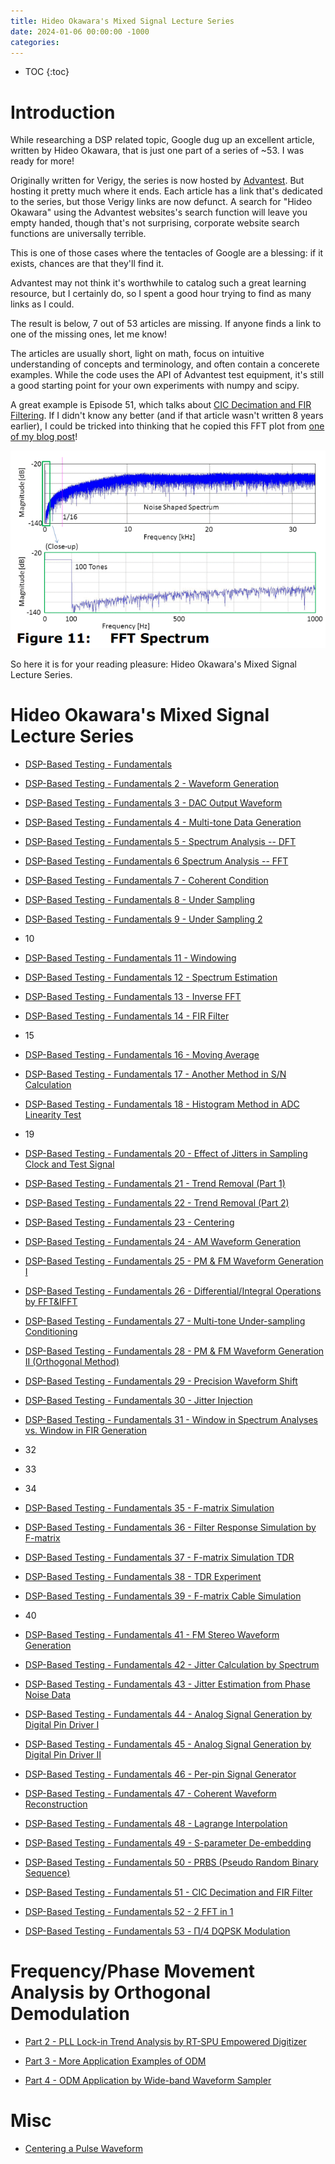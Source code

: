 ```yaml
---
title: Hideo Okawara's Mixed Signal Lecture Series
date: 2024-01-06 00:00:00 -1000
categories:
---
```


* TOC
{:toc}

# Introduction

While researching a DSP related topic, Google dug up an excellent article,
written by Hideo Okawara, that is just one part of a series of ~53. I was ready for more!

Originally written for Verigy, the series is now hosted by [Advantest](https://www.advantest.com/).
But hosting it pretty much where it ends. Each article has a link that's dedicated to the
series, but those Verigy links are now defunct. A search for "Hideo Okawara" using the
Advantest websites's search function will leave you empty handed, though that's not
surprising, corporate website search functions are universally terrible.

This is one of those cases where the tentacles of Google are a blessing: if it exists, 
chances are that they'll find it.

Advantest may not think it's worthwhile to catalog such a great learning resource, but I
certainly do, so I spent a good hour trying to find as many links as I could.

The result is below, 7 out of 53 articles are missing. If anyone finds a link to one of the 
missing ones, let me know!

The articles are usually short, light on math, focus on intuitive understanding of concepts 
and terminology, and often contain a concerete examples. While the code uses the API of 
Advantest test equipment, it's still a good starting point for your own experiments with numpy 
and scipy.

A great example is Episode 51, which talks about [CIC Decimation and FIR Filtering](https://www3.advantest.com/documents/11348/9be9d841-823a-4a04-a7cc-38629a78fe6c).
If I didn't know any better (and if that article wasn't written 8 years earlier), I could be
tricked into thinking that he copied this FFT plot from 
[one of my blog post](https://tomverbeure.github.io/2020/10/04/PDM-Microphones-and-Sigma-Delta-Conversion.html#from-analog-signal-to-pdm-with-a-sigma-delta-converter)!

![Sigma-delta ADC FFT plot](/assets/okawara/PDM_spectrum.png)

So here it is for your reading pleasure: Hideo Okawara's Mixed Signal Lecture Series.

# Hideo Okawara's Mixed Signal Lecture Series

* [DSP-Based Testing - Fundamentals](https://www3.advantest.com/documents/11348/426c0e80-f61a-4d87-bd0d-d64fa33aa07c)

* [DSP-Based Testing - Fundamentals 2 - Waveform Generation ](https://www3.advantest.com/documents/11348/7eb55785-689a-43ee-acce-e144fba39f27)

* [DSP-Based Testing - Fundamentals 3 - DAC Output Waveform](https://www3.advantest.com/documents/11348/4e3375cb-ae8f-4407-89ee-067c36b43f27)

* [DSP-Based Testing - Fundamentals 4 - Multi-tone Data Generation](https://www3.advantest.com/documents/11348/dbfc8c98-39bd-4c19-b330-9a8b598ca03c)

* [DSP-Based Testing - Fundamentals 5 - Spectrum Analysis -- DFT](https://www3.advantest.com/documents/11348/dbbdc762-84e0-4e50-b9cf-2dd34d625e8a)

* [DSP-Based Testing - Fundamentals 6 Spectrum Analysis -- FFT](https://www3.advantest.com/documents/11348/8c5e06b8-85b8-407d-b253-b671ca9ac85c)

* [DSP-Based Testing - Fundamentals 7 - Coherent Condition](https://www3.advantest.com/documents/11348/7f5f00bb-f5f0-41da-b154-fc1d974ad201)

* [DSP-Based Testing - Fundamentals 8 - Under Sampling](https://www3.advantest.com/documents/11348/739ea777-826d-4fcd-865e-e6499acab10a)

* [DSP-Based Testing - Fundamentals 9 - Under Sampling 2](https://www3.advantest.com/documents/11348/80cbd2da-a8c3-4ded-aac7-9370debcb7a3)

* 10

* [DSP-Based Testing - Fundamentals 11 - Windowing](https://www3.advantest.com/documents/11348/57115a59-cbf4-4ec0-bb93-28b35e408bfd)

* [DSP-Based Testing - Fundamentals 12 - Spectrum Estimation](https://www3.advantest.com/documents/11348/f641a733-fcbe-43e8-b020-7799cd4c82bc)

* [DSP-Based Testing - Fundamentals 13 - Inverse FFT](https://www3.advantest.com/documents/11348/ff0de77c-a606-478b-a243-146e7d29ca6f)

* [DSP-Based Testing - Fundamentals 14 - FIR Filter](https://www3.advantest.com/documents/11348/305e8639-4628-4a5d-8c21-03b725f06264)

* 15

* [DSP-Based Testing - Fundamentals 16 - Moving Average](https://www3.advantest.com/documents/11348/6c2835df-868d-43e9-965d-86dcd43f10d3)

* [DSP-Based Testing - Fundamentals 17 - Another Method in S/N Calculation](https://www3.advantest.com/documents/11348/6236c092-8dc9-41b5-8ff2-c9ab1381cacc)

* [DSP-Based Testing - Fundamentals 18 - Histogram Method in ADC Linearity Test](https://www3.advantest.com/documents/11348/27fd03db-3c5d-49e7-afb9-e0bcb6861cee)

* 19

* [DSP-Based Testing - Fundamentals 20 - Effect of Jitters in Sampling Clock and Test Signal](https://www3.advantest.com/documents/11348/d0c70a12-c101-4372-ac59-0e767b2e5188)

* [DSP-Based Testing - Fundamentals 21 - Trend Removal (Part 1)](https://www3.advantest.com/documents/11348/5e410019-590e-4bee-a413-b21549ad3e67)

* [DSP-Based Testing - Fundamentals 22 - Trend Removal (Part 2)](https://www3.advantest.com/documents/11348/5dfa026f-e063-43b0-a905-98d01015a220)

* [DSP-Based Testing - Fundamentals 23 - Centering](https://www3.advantest.com/documents/11348/c2ad335c-f86a-4a93-b5b2-c709843c9d8f)

* [DSP-Based Testing - Fundamentals 24 - AM Waveform Generation](https://www3.advantest.com/documents/11348/e824aac2-1dd8-4483-8218-961c2b2b279b)

* [DSP-Based Testing - Fundamentals 25 - PM & FM Waveform Generation I](https://www3.advantest.com/documents/11348/c08a01ae-6055-429f-9452-6dbd029c52bd)

* [DSP-Based Testing - Fundamentals 26 - Differential/Integral Operations by FFT&IFFT](https://www3.advantest.com/documents/11348/5a9dff6f-e8d9-4ae7-a759-c377fa5625da)

* [DSP-Based Testing - Fundamentals 27 - Multi-tone Under-sampling Conditioning](https://www3.advantest.com/documents/11348/4214e27d-75ff-4086-bafd-40bc503af665)

* [DSP-Based Testing - Fundamentals 28 - PM & FM Waveform Generation II (Orthogonal Method)](https://www3.advantest.com/documents/11348/825d8666-bfaf-413a-8153-2ea1bf2bdb9d)

* [DSP-Based Testing - Fundamentals 29 - Precision Waveform Shift](https://www3.advantest.com/documents/11348/647ab1d0-bcb4-4bc2-b70d-8898fa7c0829)

* [DSP-Based Testing - Fundamentals 30 - Jitter Injection](https://www3.advantest.com/documents/11348/345961e2-1a19-4eef-ad5a-142288c7626b)

* [DSP-Based Testing - Fundamentals 31 - Window in Spectrum Analyses vs. Window in FIR Generation](https://www3.advantest.com/documents/11348/a45ac870-1fa5-4b3c-b3d7-bd77c13b7076)

* 32

* 33

* 34

* [DSP-Based Testing - Fundamentals 35 - F-matrix Simulation](https://www3.advantest.com/documents/11348/ff1bce8c-28dd-42d4-8f3f-91adbf3bf662)

* [DSP-Based Testing - Fundamentals 36 - Filter Response Simulation by F-matrix](https://www3.advantest.com/documents/11348/8fe54b10-c564-4b5a-85c1-1fe9774daf95)

* [DSP-Based Testing - Fundamentals 37 - F-matrix Simulation TDR](https://www3.advantest.com/documents/11348/df574dcf-0d03-468f-8343-d15efe9d7968)

* [DSP-Based Testing - Fundamentals 38 - TDR Experiment](https://www3.advantest.com/documents/11348/dc91fd4d-13ae-4258-a0ba-2fc661d8828f)

* [DSP-Based Testing - Fundamentals 39 - F-matrix Cable Simulation](https://www3.advantest.com/documents/11348/c4eea384-d2b3-4f4e-8b15-a9eb2cda5ab6)

* 40

* [DSP-Based Testing - Fundamentals 41 - FM Stereo Waveform Generation](https://www3.advantest.com/documents/11348/a6a2ebad-571b-446e-a2ca-fdc25c3fc997)

* [DSP-Based Testing - Fundamentals 42 - Jitter Calculation by Spectrum](https://www3.advantest.com/documents/11348/1c6c5760-99f9-4b2e-b197-9ad2ae9e499c)

* [DSP-Based Testing - Fundamentals 43 - Jitter Estimation from Phase Noise Data](https://www3.advantest.com/documents/11348/c20ff6b6-82be-4310-9fa8-6b96fec1faa2)

* [DSP-Based Testing - Fundamentals 44 - Analog Signal Generation by Digital Pin Driver I](https://www3.advantest.com/documents/11348/685fcddd-b46c-49d9-aba7-3468209c587f)

* [DSP-Based Testing - Fundamentals 45 - Analog Signal Generation by Digital Pin Driver II](https://www3.advantest.com/documents/11348/a1b78f79-6218-4b61-9ae2-9c8c06f449a4)

* [DSP-Based Testing - Fundamentals 46 - Per-pin Signal Generator](https://www3.advantest.com/documents/11348/b5c42182-8339-47f2-bed7-c68114ddcd2a)

* [DSP-Based Testing - Fundamentals 47 - Coherent Waveform Reconstruction](https://www3.advantest.com/documents/11348/eab3332b-856e-4f38-951f-1625b256381b)

* [DSP-Based Testing - Fundamentals 48 - Lagrange Interpolation](https://www3.advantest.com/documents/11348/6775ef43-3a10-44a1-b671-f4fc3047d882)

* [DSP-Based Testing - Fundamentals 49 - S-parameter De-embedding](https://www3.advantest.com/documents/11348/afb107ad-e658-42fb-a0b2-e3b060faae9a)

* [DSP-Based Testing - Fundamentals 50 - PRBS (Pseudo Random Binary Sequence)](https://www3.advantest.com/documents/11348/3e95df23-22f5-441e-8598-f1d99c2382cb)

* [DSP-Based Testing - Fundamentals 51 - CIC Decimation and FIR Filter](https://www3.advantest.com/documents/11348/9be9d841-823a-4a04-a7cc-38629a78fe6c)

* [DSP-Based Testing - Fundamentals 52 - 2 FFT in 1](https://www3.advantest.com/documents/11348/e4d5c2d9-9288-4745-9fa5-eafef5c1ceae)

* [DSP-Based Testing - Fundamentals 53 - &Pi;/4 DQPSK Modulation](https://www3.advantest.com/documents/11348/b863139e-a308-47ed-b817-4a482be8a5b5)

# Frequency/Phase Movement Analysis by Orthogonal Demodulation 

* [Part 2 - PLL Lock-in Trend Analysis by RT-SPU Empowered Digitizer](https://www3.advantest.com/documents/11348/7c47bfae-ff2e-4d27-b0a6-c43aa3bc9739)

* [Part 3 - More Application Examples of ODM](https://www3.advantest.com/documents/11348/96e01503-d452-4f9f-8c86-fbd4543648e8)

* [Part 4 - ODM Application by Wide-band Waveform Sampler](https://www3.advantest.com/documents/11348/09017a20-ab7a-4a9d-b3fd-9bf6b9dccfe9)

# Misc

* [Centering a Pulse Waveform](https://www3.advantest.com/documents/11348/56c1d44e-df9a-45b8-be84-1259305dfe60)

